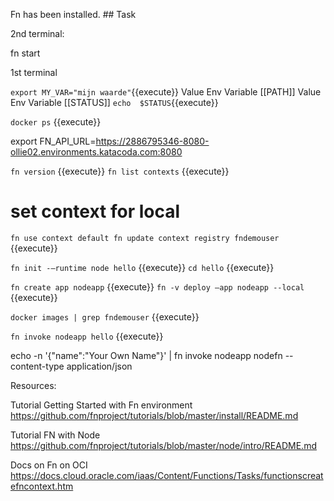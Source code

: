 Fn has been installed.
## Task


2nd terminal:

fn start


1st terminal


`export MY_VAR="mijn waarde"`{{execute}}
Value Env Variable
[[PATH]]
Value Env Variable
[[STATUS]]
`echo  $STATUS`{{execute}}

`docker ps` {{execute}} 

export FN_API_URL=https://2886795346-8080-ollie02.environments.katacoda.com:8080

`fn version` {{execute}} 
`fn list contexts` {{execute}}

# set context for local 
`fn use context default
fn update context registry fndemouser` {{execute}}

`fn init -–runtime node hello` {{execute}}
`cd hello` {{execute}}

`fn create app nodeapp` {{execute}}
`fn -v deploy –app nodeapp --local` {{execute}}

`docker images | grep fndemouser` {{execute}}


`fn invoke nodeapp hello` {{execute}}

echo -n '{"name":"Your Own Name"}' | fn invoke nodeapp nodefn --content-type application/json

Resources:


Tutorial Getting Started with Fn environment
https://github.com/fnproject/tutorials/blob/master/install/README.md


Tutorial FN with Node
https://github.com/fnproject/tutorials/blob/master/node/intro/README.md


Docs on Fn on OCI
https://docs.cloud.oracle.com/iaas/Content/Functions/Tasks/functionscreatefncontext.htm
